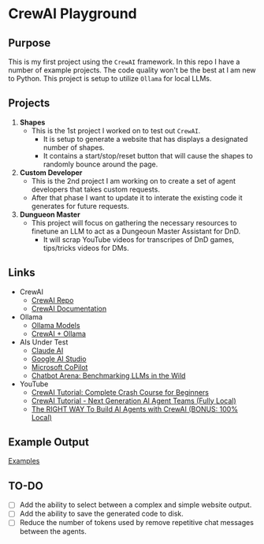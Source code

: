 # CrewAI Playground
## Purpose
This is my first project using the `CrewAI` framework.
In this repo I have a number of example projects.
The code quality won't be the best at I am new to Python.
This project is setup to utilize `Ollama` for local LLMs.

## Projects
1. **Shapes**
    * This is the 1st project I worked on to test out `CrewAI`.
        * It is setup to generate a website that has displays a designated number of shapes.
        * It contains a start/stop/reset button that will cause the shapes to randomly bounce around the page.
2. **Custom Developer**
    * This is the 2nd project I am working on to create a set of agent developers that takes custom requests.
    * After that phase I want to update it to interate the existing code it generates for future requests.
3. **Dungueon Master**
    * This project will focus on gathering the necessary resources to finetune an LLM to act as a Dungeoun Master Assistant for DnD.
        * It will scrap YouTube videos for transcripes of DnD games, tips/tricks videos for DMs.

## Links
* CrewAI
    * [CrewAI Repo](https://github.com/joaomdmoura/crewai/)
    * [CrewAI Documentation](docs.crewai.com/how-to/)
* Ollama
    * [Ollama Models](https://ollama.com/library)
    * [CrewAI + Ollama](https://docs.crewai.com/how-to/LLM-Connections/)
* AIs Under Test
    * [Claude AI](https://claude.ai/chat/)
    * [Google AI Studio](https://aistudio.google.com/)
    * [Microsoft CoPilot](https://copilot.microsoft.com/)
    * [Chatbot Arena: Benchmarking LLMs in the Wild](https://chat.lmsys.org)
* YouTube
    * [CrewAI Tutorial: Complete Crash Course for Beginners](https://youtu.be/sPzc6hMg7So?si=Q4GHPC249ZSAz_2k)
    * [CrewAI Tutorial - Next Generation AI Agent Teams (Fully Local)](https://youtu.be/tnejrr-0a94?si=P99KIsoWwZrE3cwS)
    * [The RIGHT WAY To Build AI Agents with CrewAI (BONUS: 100% Local)](https://youtu.be/iJjSjmZnNlI?si=Nc2q5T76h5VbOm4G)

## Example Output
[Examples](EXAMPLES.md)

## TO-DO
- [ ] Add the ability to select between a complex and simple website output.
- [ ] Add the ability to save the generated code to disk.
- [ ] Reduce the number of tokens used by remove repetitive chat messages between the agents.
